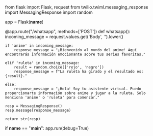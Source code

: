 from flask import Flask, request
from twilio.twiml.messaging_response import MessagingResponse
import random

app = Flask(__name__)

@app.route("/whatsapp", methods=['POST'])
def whatsapp():
    incoming_message = request.values.get('Body', '').lower()

    if 'anime' in incoming_message:
        response_message = "¡Bienvenido al mundo del anime! Aquí encontrarás información emocionante sobre tus series favoritas."

    elif 'ruleta' in incoming_message:
        result = random.choice(['rojo', 'negro'])
        response_message = f"La ruleta ha girado y el resultado es: {result}."

    else:
        response_message = "¡Hola! Soy tu asistente virtual. Puedo proporcionarte información sobre anime y jugar a la ruleta. Solo menciona 'anime' o 'ruleta' para comenzar."

    resp = MessagingResponse()
    resp.message(response_message)

    return str(resp)

if __name__ == "__main__":
    app.run(debug=True)
